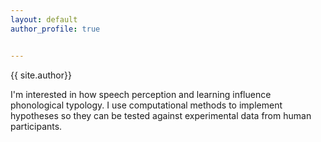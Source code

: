 ```yaml
---
layout: default
author_profile: true


---
```

<p> {{ site.author}} </p>
<p> I'm interested in how speech perception and learning influence phonological typology. I use computational methods to implement hypotheses so they can be tested against experimental data from human participants. </p>

